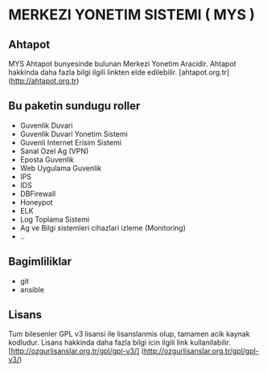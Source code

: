 # **MERKEZI YONETIM SISTEMI ( MYS )**

Ahtapot
-------

MYS Ahtapot bunyesinde bulunan Merkezi Yonetim Aracidir. 
Ahtapot hakkinda daha fazla bilgi ilgili linkten elde edilebilir.
[ahtapot.org.tr] (http://ahtapot.org.tr)

Bu paketin sundugu roller
------------------------
- Guvenlik Duvari
- Guvenlik Duvari Yonetim Sistemi
- Guvenli Internet Erisim Sistemi
- Sanal Ozel Ag (VPN)
- Eposta Guvenlik
- Web Uygulama Guvenlik
- IPS
- IDS
- DBFirewall
- Honeypot
- ELK
- Log Toplama Sistemi
- Ag ve Bilgi sistemleri cihazlari izleme (Monitoring)
- ..

Bagimliliklar
-------------

- git
- ansible

Lisans
------

Tum bilesenler GPL v3 lisansi ile lisanslanmis olup, tamamen acik kaynak kodludur.
Lisans hakkinda daha fazla bilgi icin ilgili link kullanilabilir.
[http://ozgurlisanslar.org.tr/gpl/gpl-v3/] (http://ozgurlisanslar.org.tr/gpl/gpl-v3/)
